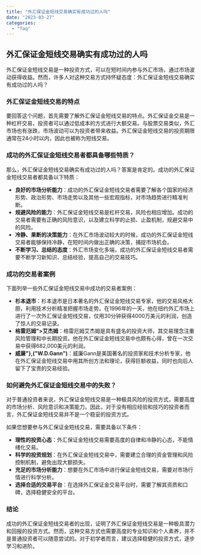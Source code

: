 ```yaml
---
title: "外汇保证金短线交易确实有成功过的人吗"
date: "2023-03-27"
categories: 
  - "faq"
---
```


## 外汇保证金短线交易确实有成功过的人吗

外汇保证金短线交易是一种投资方式，可以在短时间内参与外汇市场，通过市场波动获得收益。然而，许多人对这种交易方式持怀疑态度：外汇保证金短线交易确实有成功过的人吗？

### 外汇保证金短线交易的特点

要回答这个问题，首先需要了解外汇保证金短线交易的特点。外汇保证金交易是一种杠杆交易，投资者可以通过低成本的方式进行大额交易。与股票交易类似，外汇市场也有涨跌，市场波动可以为投资者带来收益。外汇保证金短线交易的投资期限通常在24小时以内，因此也被称为短线交易。

### 成功的外汇保证金短线交易者都具备哪些特质？

那么，外汇保证金短线交易确实有成功过的人吗？答案是肯定的。成功的外汇保证金短线交易者都具备以下特质：

- **良好的市场分析能力**：成功的外汇保证金短线交易者需要了解各个国家的经济形势、政治形势、市场走势以及其他一些宏观指标，对市场趋势进行精准判断。
- **规避风险的能力**：外汇保证金短线交易是杠杆交易，风险也相应增加。成功的交易者需要有正确的风险意识，以及建立科学的止损、止盈机制，规避交易中的风险。
- **冷静、果断的决策能力**：在外汇市场波动较大的时候，成功的外汇保证金短线交易者能够保持冷静，在短时间内做出正确的决策，捕捉市场机会。
- **不断学习、总结的态度**：外汇市场变化多端，成功的外汇保证金短线交易者需要不断学习新知识、总结经验，提高自己的交易技巧。

### 成功的交易者案例

下面列举一些外汇保证金短线交易中成功的交易者案例：

- **杉本退市**：杉本退市是日本著名的外汇保证金短线交易专家，他的交易风格大胆，利用技术分析精准把握市场走势。在1996年的一天，他在纽约外汇市场上进行了一次外汇保证金短线交易，仅用30分钟获得4000万美元的利润，创造了惊人的交易记录。
- **格雷厄姆">艾杰姆**：格雷厄姆艾杰姆是具有盛名的投资大师，其交易理念注重风险管理和中长期投资。他在外汇保证金短线交易中也颇有心得，曾在一次交易中获得682,000美元的利润。
- **威廉"},("W.D.Gann")**：威廉Gann是美国著名的投资家和技术分析专家，他在外汇保证金短线交易中用其所创方法和理论，获得巨额收益，同时也向后人留下了宝贵的交易经验。

### 如何避免外汇保证金短线交易中的失败？

对于普通投资者来说，外汇保证金短线交易是一种极具风险的投资方式，需要高度的市场分析、风险意识和决策能力。因此，对于没有相应经验和技巧的投资者而言，外汇保证金短线交易并不是一个稳妥的投资方式。

如果您想要参与外汇保证金短线交易，需要具备以下条件：

- **理性的投资心态**：外汇保证金短线交易需要高度的自律和冷静的心态，不能情绪化交易。
- **科学的投资规划**：在外汇保证金短线交易中，需要建立合理的资金管理和风险控制机制，避免出现大额损失。
- **充足的市场分析能力**：想要在外汇市场中进行保证金短线交易，需要对市场行情进行科学分析。
- **选择合适的交易平台**：在选择外汇保证金交易平台时，需要了解其资质和口碑，选择稳健安全的平台。

### 结论

成功的外汇保证金短线交易者的出现，证明了外汇保证金短线交易是一种极具潜力和回报的投资方式。然而，这种交易方式也需要高度的专业知识和个人素养，并不是普通投资者可以随意尝试的。对于初学者而言，建议选择稳健的投资方式，逐步学习和进阶。

